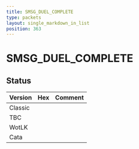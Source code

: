 ```yaml
---
title: SMSG_DUEL_COMPLETE
type: packets
layout: single_markdown_in_list
position: 363
---
```


# SMSG_DUEL_COMPLETE

## Status

Version | Hex | Comment
---------- | ---------- | ---------- 
Classic |  |  
TBC |  |  
WotLK |  |  
Cata |  |  
